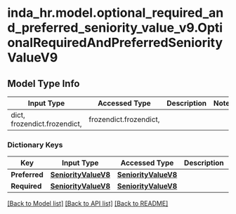 # inda_hr.model.optional_required_and_preferred_seniority_value_v9.OptionalRequiredAndPreferredSeniorityValueV9

## Model Type Info
Input Type | Accessed Type | Description | Notes
------------ | ------------- | ------------- | -------------
dict, frozendict.frozendict,  | frozendict.frozendict,  |  | 

### Dictionary Keys
Key | Input Type | Accessed Type | Description | Notes
------------ | ------------- | ------------- | ------------- | -------------
**Preferred** | [**SeniorityValueV8**](SeniorityValueV8.md) | [**SeniorityValueV8**](SeniorityValueV8.md) |  | 
**Required** | [**SeniorityValueV8**](SeniorityValueV8.md) | [**SeniorityValueV8**](SeniorityValueV8.md) |  | 

[[Back to Model list]](../../README.md#documentation-for-models) [[Back to API list]](../../README.md#documentation-for-api-endpoints) [[Back to README]](../../README.md)

